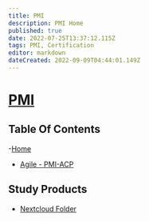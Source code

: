 ```yaml
---
title: PMI
description: PMI Home
published: true
date: 2022-07-25T13:37:12.115Z
tags: PMI, Certification
editor: markdown
dateCreated: 2022-09-09T04:44:01.149Z
---
```

# [PMI](https://www.pmi.org/)

## Table Of Contents
-[Home]()
- [Agile - PMI-ACP](https://wiki.commsnet.org/en/Certifications/PMI/pmi_acp)


## Study Products
- [Nextcloud Folder](https://nextcloud.commsnet.org/index.php/s/pZfKTXg8AtNGr6F)